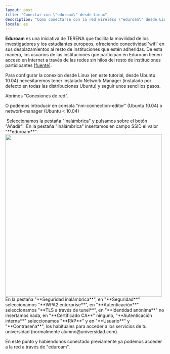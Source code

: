 ```yaml
---
layout: post
title: "Conectar con \"eduroam\" desde Linux"
description: "Como conectarse con la red wireless \"eduroam\" desde Linux (Ubuntu)"
locale: es
---
```


**Eduroam** es una iniciativa de TERENA que facilita la movilidad de los investigadores y los estudiantes europeos, ofreciendo conectividad 'wifi' en sus desplazamientos al resto de instituciones que estén adheridas. De esta manera, los usuarios de las instituciones que participan en Eduroam tienen acceso en Internet a través de las redes sin hilos del resto de instituciones participantes [<a href="http://www.xtec.cat/eduroam/cast/">fuente</a>].

Para configurar la conexión desde Linux (en este tutorial, desde Ubuntu 10.04) necesitaremos tener instalado Network Manager (instalado por defecto en todas las distribuciones Ubuntu) y seguir unos sencillos pasos.

Abrimos "Conexiones de red".

O podemos introducir en consola "nm-connection-editor" (Ubuntu 10.04) o network-manager (Ubuntu < 10.04)

<img src="/uploads/images/full/652ed52a6a7543ca570d14f40677d79d860ebb6d.png" alt="" />
Seleccionamos la pestaña "Inalámbrica" y pulsamos sobre el botón "Añadir".

<img src="/uploads/images/full/124771290049d4113bff098405ba460dd6842bef.png" alt="" />
En la pestaña "Inalámbrica" insertamos en campo SSID el valor "**eduroam**".

<img src="/uploads/images/full/41739eebb8dcb6e2f4b54bbea05914f8de2fd84c.png" alt="" width="495" height="512" />
En la pestaña "**Seguridad inalámbrica**", en "**Seguridad**" seleccionamos "**WPA2 enterprise**", en "**Autenticación**" seleccionamos "**TLS a través de tunel**", en "**Identidad anónima**" no insertamos nada, en "**Certificado CA**" ninguno, "**Autenticación interna**" seleccionamos "**PAP**" y en "**Usuario**" y "**Contraseña**", los habituales para acceder a los servicios de tu universidad (normalmente alumno@universidad.com).

En este punto y habiendonos conectado previamente ya podemos acceder a la red a través de "eduroam".
